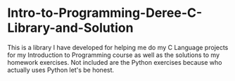 # Intro-to-Programming-Deree-C-Library-and-Solution
This is a library I have developed for helping me do my C Language projects for my Introduction to Programming course as well as the solutions to my homework exercises. Not included are the Python exercises because who actually uses Python let's be honest. 
